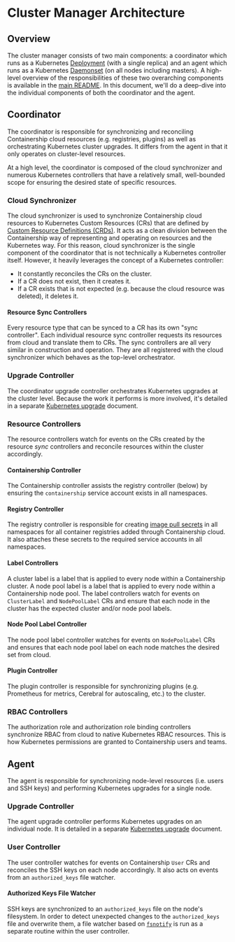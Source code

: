# Cluster Manager Architecture

## Overview

The cluster manager consists of two main components: a coordinator which runs as a Kubernetes [Deployment][deployment] (with a single replica) and an agent which runs as a Kubernetes [Daemonset][daemonset] (on all nodes including masters).
A high-level overview of the responsibilities of these two overarching components is available in the [main README][main-readme].
In this document, we'll do a deep-dive into the individual components of both the coordinator and the agent.

## Coordinator

The coordinator is responsible for synchronizing and reconciling Containership cloud resources (e.g. registries, plugins) as well as orchestrating Kubernetes cluster upgrades.
It differs from the agent in that it only operates on cluster-level resources.

At a high level, the coordinator is composed of the cloud synchronizer and numerous Kubernetes controllers that have a relatively small, well-bounded scope for ensuring the desired state of specific resources.

### Cloud Synchronizer

The cloud synchronizer is used to synchronize Containership cloud resources to Kubernetes Custom Resources (CRs) that are defined by [Custom Resource Definitions (CRDs)][crd].
It acts as a clean division between the Containership way of representing and operating on resources and the Kubernetes way.
For this reason, cloud synchronizer is the single component of the coordinator that is not technically a Kubernetes controller itself.
However, it heavily leverages the concept of a Kubernetes controller:

- It constantly reconciles the CRs on the cluster.
- If a CR does not exist, then it creates it.
- If a CR exists that is not expected (e.g. because the cloud resource was deleted), it deletes it.

#### Resource Sync Controllers

Every resource type that can be synced to a CR has its own "sync controller".
Each individual resource sync controller requests its resources from cloud and translate them to CRs.
The sync controllers are all very similar in construction and operation.
They are all registered with the cloud synchronizer which behaves as the top-level orchestrator.

### Upgrade Controller

The coordinator upgrade controller orchestrates Kubernetes upgrades at the cluster level.
Because the work it performs is more involved, it's detailed in a separate [Kubernetes upgrade][upgrade-doc] document.

### Resource Controllers

The resource controllers watch for events on the CRs created by the resource _sync_ controllers and reconcile resources within the cluster accordingly.

#### Containership Controller

The Containership controller assists the registry controller (below) by ensuring the `containership` service account exists in all namespaces.

#### Registry Controller

The registry controller is responsible for creating [image pull secrets][image-pull-secrets] in all namespaces for all container registries added through Containership cloud.
It also attaches these secrets to the required service accounts in all namespaces.

#### Label Controllers

A cluster label is a label that is applied to every node within a Containership cluster.
A node pool label is a label that is applied to every node within a Containership node pool.
The label controllers watch for events on `ClusterLabel` and `NodePoolLabel` CRs and ensure that each node in the cluster has the expected cluster and/or node pool labels.

#### Node Pool Label Controller

The node pool label controller watches for events on `NodePoolLabel` CRs and ensures that each node pool label on each node matches the desired set from cloud.

#### Plugin Controller

The plugin controller is responsible for synchronizing plugins (e.g. Prometheus for metrics, Cerebral for autoscaling, etc.) to the cluster.

### RBAC Controllers

The authorization role and authorization role binding controllers synchronize RBAC from cloud to native Kubernetes RBAC resources.
This is how Kubernetes permissions are granted to Containership users and teams.

## Agent

The agent is responsible for synchronizing node-level resources (i.e. users and SSH keys) and performing Kubernetes upgrades for a single node.

### Upgrade Controller

The agent upgrade controller performs Kubernetes upgrades on an individual node.
It is detailed in a separate [Kubernetes upgrade][upgrade-doc] document.

### User Controller

The user controller watches for events on Containership `User` CRs and reconciles the SSH keys on each node accordingly.
It also acts on events from an `authorized_keys` file watcher.

#### Authorized Keys File Watcher

SSH keys are synchronized to an `authorized_keys` file on the node's filesystem. 
In order to detect unexpected changes to the `authorized_keys` file and overwrite them, a file watcher based on [`fsnotify`][fsnotify] is run as a separate routine within the user controller.

[crd]: https://kubernetes.io/docs/tasks/access-kubernetes-api/custom-resources/custom-resource-definitions
[daemonset]: https://kubernetes.io/docs/concepts/workloads/controllers/daemonset/
[deployment]: https://kubernetes.io/docs/concepts/workloads/controllers/deployment/
[image-pull-secrets]: https://kubernetes.io/docs/tasks/configure-pod-container/pull-image-private-registry/
[main-readme]: ../README.md
[upgrade-doc]: kubernetes_upgrade.md
[fsnotify]: https://github.com/fsnotify/fsnotify
